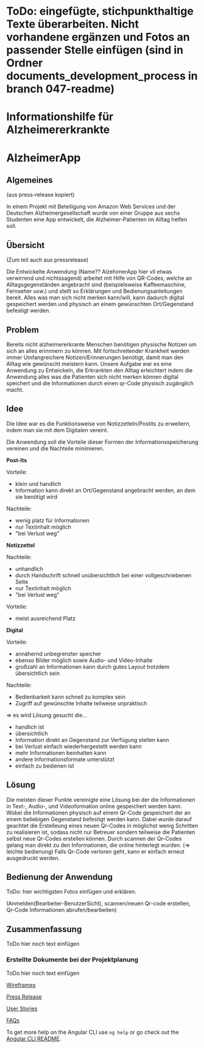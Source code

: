 # ToDo: eingefügte, stichpunkthaltige Texte überarbeiten. Nicht vorhandene ergänzen und Fotos an passender Stelle einfügen (sind in Ordner documents_development_process in branch 047-readme)

# Informationshilfe für Alzheimererkrankte

# AlzheimerApp

## Algemeines
(aus press-release kopiert)

In einem Projekt mit Beteiligung von Amazon Web Services und der Deutschen Alzheimergesellschaft wurde von einer Gruppe aus sechs Studenten eine App entwickelt,
die Alzheimer-Patienten im Alltag helfen soll.

## Übersicht

(Zum teil auch aus pressrelease)

Die Entwickelte Anwendung (Name?? AlzehimerApp hier vll etwas verwirrend und nichtssagend) arbeitet mit Hilfe von QR-Codes, welche an Alltagsgegenständen angebracht sind 
(beispielsweise Kaffeemaschine, Fernseher usw.) und stellt so Erklärungen und Bedienungsanleitungen bereit. Alles was man sich nicht merken kann/will, kann dadurch digital gespeichert werden und physisch an einem gewünschten Ort/Gegenstand befestigt werden.

## Problem

Bereits nicht alzheimererkrante Menschen benötigen physische Notizen um sich an alles erinnnern zu können.
Mit fortschreitender Krankheit werden immer Umfangreichere Notizen/Erinnerungen benötigt, damit man den Alltag wie gewünscht meistern kann. 
Unsere Aufgabe war es eine Anwendung zu Entwickeln, die Erkrankten den Alltag erleichtert indem die Anwendung alles was die Patienten sich nicht merken können digital speichert und die Informationen durch einen qr-Code physisch zugänglich macht.


## Idee

Die Idee war es die Funktionsweise von Notizzetteln/Postits zu erweitern, indem man sie mit dem Digitalen vereint.

Die Anwendung soll die Vorteile dieser Formen der Informationsspeicherung vereinen und die Nachteile minimieren.

**Post-Its**
 
 Vorteile:
 + klein und handlich
 + Information kann direkt an Ort/Gegenstand angebracht werden, an dem sie benötigt wird
 

 Nachteile:
 - wenig platz für Informationen
 - nur Textinhalt möglich
 - "bei Verlust weg"

**Notizzettel**
 
Nachteile:
- unhandlich
- durch Handschrift schnell unübersichtlich bei einer vollgeschriebenen Seite
- nur Textinhalt möglich
- "bei Verlust weg"

Vorteile:
+ meist ausreichend Platz

**Digital**

Vorteile:
- annähernd unbegrenzter speicher
- ebenso Bilder möglich sowie Audio- und Video-Inhalte
- großzahl an Informationen kann durch gutes Layout trotzdem übersichtlich sein

Nachteile:
- Bedienbarkeit kann schnell zu komplex sein
- Zugriff auf gewünschte Inhalte teilweise unpraktisch


=> es wird Lösung gesucht die...

- handlich ist
- übersichtlich
- Information direkt an Gegenstand zur Verfügung stellen kann
- bei Verlust einfach wiederhergestellt werden kann
- mehr Informationen beinhalten kann
- andere Informationsformate unterstützt
- einfach zu bedienen ist

## Lösung

Die meisten dieser Punkte vereinigte eine Lösung bei der die Informationen in Text-, Audio-, und Videoformation online gespeichert werden kann. 
Wobei die Informationen physisch auf einem Qr-Code gespeichert der an einem beliebigen Gegenstand befestigt werden kann.
Dabei wurde darauf geachtet die Erstelleung eines neuen Qr-Codes in möglichst wenig Schritten zu realisieren ist, sodass nicht nur Betreuer sondern teilweise die Patienten selbst neue Qr-Codes erstellen können.
Durch scannen der Qr-Codes gelang man direkt zu den Informationen, die online hinterlegt wurden. (=> leichte bedienung)
Falls Qr-Code verloren geht, kann er einfach erneut ausgedruckt werden.

## Bedienung der Anwendung

ToDo: hier wichtigsten Fotos einfügen und erklären.

(Anmelden(Bearbeiter-BenutzerSicht), scannen/neuen Qr-code erstellen, Qr-Code Informationen abrufen/bearbeiten)

## Zusammenfassung

ToDo hier noch text einfügen

### Erstellte Dokumente bei der Projektplanung

ToDo hier noch text einfügen

[Wireframes](https://gitlab.lrz.de/swe1ws20192020/g4/blob/047-Readme/documents_development_process/Wireframes.pptx) 

[Press Release](https://gitlab.lrz.de/swe1ws20192020/g4/blob/047-Readme/documents_development_process/Press_Release%20Gruppe%204.pdf)

[User Stories](https://gitlab.lrz.de/swe1ws20192020/g4/blob/047-Readme/documents_development_process/UserStories.pdf)

[FAQs](https://gitlab.lrz.de/swe1ws20192020/g4/blob/047-Readme/documents_development_process/FAQs%20Softwareengeneering.pdf)





To get more help on the Angular CLI use `ng help` or go check out the [Angular CLI README](https://github.com/angular/angular-cli/blob/master/README.md).
